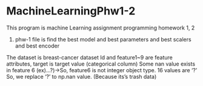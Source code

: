 # MachineLearningPhw1-2
This program is machine Learning assignment programming homework 1, 2

1. phw-1 file is find the best model and best parameters and best scalers and best encoder

The dataset is breast-cancer dataset 
Id and feature1~9 are feature attributes, target is target value (categorical column)
Some nan value exists in feature 6 (ex)…?)->So, feature6 is not integer object type.
16 values are ‘?’ So, we replace ‘?’ to np.nan value. (Because its’s trash data)

 

